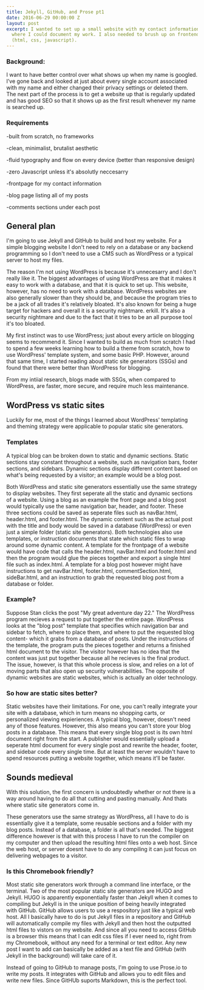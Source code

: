 ```yaml
---
title: Jekyll, GitHub, and Prose pt1
date: 2016-06-29 00:00:00 Z
layout: post
excerpt: I wanted to set up a small website with my contact information and a blog
  where I could document my work. I also needed to brush up on frontend languages
  (html, css, javascript).
---
```


### Background:
I want to have better control over what shows up when my name is googled. I’ve gone back and looked at just about every single account associated with my name and either changed their privacy settings or deleted them. The next part of the process is to get a website up that is regularly updated and has good SEO so that it shows up as the first result whenever my name is searched up.

### Requirements
-built from scratch, no frameworks

-clean, minimalist, brutalist aesthetic

-fluid typography and flow on every device (better than responsive design)

-zero Javascript unless it's absolutly neccesarry

-frontpage for my contact information

-blog page listing all of my posts

-comments sections under each post

## General plan 
I'm going to use Jekyll and GitHub to build and host my website. For a simple blogging website I don't need to rely on a database or any backend programming so I don't need to use a CMS such as WordPress or a typical server to host my files. 

The reason I'm not using WordPress is because it's unnecesarry and I don't really like it. The biggest advantages of using WordPress are that it makes it easy to work with a database, and that it is quick to set up. This website, however, has no need to work with a database. WordPress websites are also generally slower than they should be, and because the program tries to be a jack of all trades it's relatively bloated. It's also known for being a huge target for hackers and overall it is a security nightmare. erkill.  It's also a security nightmare and due to the fact that it tries to be an all purpose tool it's too bloated.


My first instinct was to use WordPress; just about every article on blogging seems to recommend it. Since I wanted to build as much from scratch I had to spend a few weeks learning how to build a theme from scratch, how to use WordPress' template system, and some basic PHP. However, around that same time, I started reading about static site generators (SSGs) and found that there were better than WordPress for blogging. 

From my intiial research, blogs made with SSGs, when compared to WordPress, are faster, more secure, and require much less maintenance.

## WordPress vs static sites
Luckily for me, most of the things I learned about WordPress' templating and theming strategy were applicable to popular static site generators. 

### Templates
A typical blog can be broken down to static and dynamic sections. Static sections stay constant throughout a website, such as navigation bars, footer sections, and sidebars. Dynamic sections display different content based on what's being requested by a visitor; an example would be a blog post. 

Both WordPress and static site generators essentially use the same strategy to display websites. They first seperate all the static and dynamic sections of a website. Using a blog as an example the front page and a blog post would typically use the same navigation bar, header, and footer. These three sections could be saved as seperate files such as navBar.html, header.html, and footer.html. The dynamic content such as the actual post with the title and body would be saved in a database (WordPress) or even just a simple folder (static site generators). Both technologies also use templates, or instruction documents that state which static files to wrap around some dynamic content. A template for the frontpage of a website would have code that calls the header.html, navBar.html and footer.html and then the program would glue the pieces together and export a single html file such as index.html. A template for a blog post however might have instructions to get navBar.html, footer.html, commentSection.html, sideBar.html, and an instruction to grab the requested blog post from a database or folder. 


### Example?
Suppose Stan clicks the post "My great adventure day 22." The WordPress program recieves a request to put together the entire page. WordPress looks at the "blog post" template that specifies which navigation bar and sidebar to fetch, where to place them, and where to put the requested blog content- which it grabs from a database of posts. Under the instructions of the template, the program puts the pieces together and returns a finished html document to the visitor. The visitor however has no idea that the content was just put together because all he recieves is the final product. The issue, however, is that this whole process is slow, and relies on a lot of moving parts that also open up security vulnerabilities. The opposite of dynamic websites are static websites, which is actually an older technology.

### So how are static sites better?
Static websites have their limitations. For one, you can't really integrate your site with a database, which in turn means no shopping carts, or personalized viewing expieriences. A typical blog, however, doesn't need any of those features. However, this also means you can't store your blog posts in a database. This means that every single blog post is its own html document right from the start. A publisher would essentially upload a seperate html document for every single post and rewrite the header, footer, and sidebar code every single time. But at least the server wouldn't have to spend resources putting a website together, which means it'll be faster. 

## Sounds medieval
With this solution, the first concern is undoubtedly whether or not there is a way around having to do all that cutting and pasting manually. And thats where static site generators come in.

These generators use the same strategy as WordPress, all I have to do is essentially give it a template, some reusable sections and a folder with my blog posts. Instead of a database, a folder is all that's needed. The biggest difference however is that with this process I have to run the compiler on my computer and then upload the resulting html files onto a web host. Since the web host, or server doesnt have to do any compiling it can just focus on delivering webpages to a visitor. 

### Is this Chromebook friendly?
Most static site generators work through a command line interface, or the terminal. Two of the most popular static site generators are HUGO and Jekyll. HUGO is apparently exponentially faster than Jekyll when it comes to compiling but Jekyll is in the unique position of being heavily integrated with GitHub. GitHub allows users to use a respository just like a typical web host. All I basically have to do is put Jekyll files in a repository and GitHub will automatically compile my files with Jekyll and then host the outputted html files to vistors on my website. And since all you need to access GitHub is a browser this means that I can edit css files if I ever need to, right from my Chromebook, without any need for a terminal or text editor. Any new post I want to add can basically be added as a text file and GitHub (with Jekyll in the background) will take care of it.

Instead of going to GitHub to manage posts, I'm going to use Prose.io to write my posts. It integrates with GitHub and allows you to edit files and write new files. Since GitHUb suports Markdown, this is the perfect tool.
